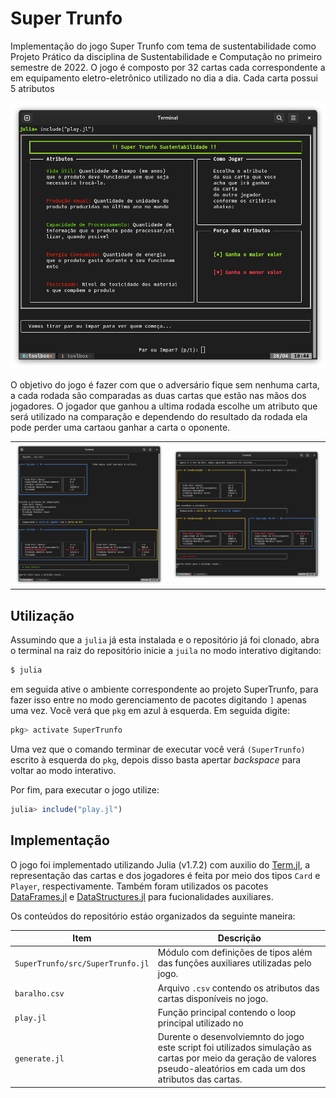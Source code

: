 # Super Trunfo 

Implementação do jogo Super Trunfo com tema de sustentabilidade como Projeto Prático
da disciplina de Sustentabilidade e Computação no primeiro semestre de 2022. O jogo
é composto por 32 cartas cada correspondente a em equipamento eletro-eletrônico 
utilizado no dia a dia. Cada carta possui 5 atributos 

![](./img/menu.png)

O objetivo do jogo é fazer com que o adversário fique sem nenhuma carta, a cada
rodada são comparadas as duas cartas que estão nas mãos dos jogadores. O jogador
que ganhou a ultima rodada escolhe um atributo que será utilizado na comparação
e dependendo do resultado da rodada ela pode perder uma cartaou ganhar a carta o
oponente.

<table>
    <tr>
        <td><img src = "./img/player_wins.png"></td>
        <td><img src = "./img/bot_wins.png"></td>
    </tr>
</table>


## Utilização 

Assumindo que a `julia` já esta instalada e o repositório já foi clonado, abra
o terminal na raiz do repositório inicie a `juila` no modo interativo digitando:

```bash
$ julia
```

em seguida ative o ambiente correspondente ao projeto SuperTrunfo, para fazer isso
entre no modo gerenciamento de pacotes digitando `]` apenas uma vez. Você verá que
`pkg` em azul à esquerda. Em seguida digite:

```julia
pkg> activate SuperTrunfo

```

Uma vez que o comando terminar de executar você verá `(SuperTrunfo)` escrito à 
esquerda do `pkg`, depois disso basta apertar *backspace* para voltar ao modo
interativo.

Por fim, para executar o jogo utilize:
```julia
julia> include("play.jl")
```

## Implementação

O jogo foi implementado utilizando Julia (v1.7.2) com auxilio do [Term.jl](https://github.com/FedeClaudi/Term.jl), a representação das cartas e dos jogadores é feita por meio dos tipos
`Card` e `Player`, respectivamente. Também foram utilizados os pacotes [DataFrames.jl](https://github.com/JuliaData/DataFrames.jl) e [DataStructures.jl](https://github.com/JuliaCollections/DataStructures.jl) para fucionalidades auxiliares.

Os conteúdos do repositório estáo organizados da
seguinte maneira:

| **Item** | **Descrição** |
|-----|--- |
| `SuperTrunfo/src/SuperTrunfo.jl` | Módulo com definições de tipos além das funções auxiliares utilizadas pelo jogo. |
| `baralho.csv` | Arquivo `.csv` contendo os atributos das cartas disponíveis no jogo.|
| `play.jl` | Função principal contendo o loop principal utilizado no |
| `generate.jl` | Durente o desenvolviemnto do jogo este script foi utilizados simulação as cartas por meio da geração de valores pseudo-aleatórios em cada um dos atributos das cartas. |
